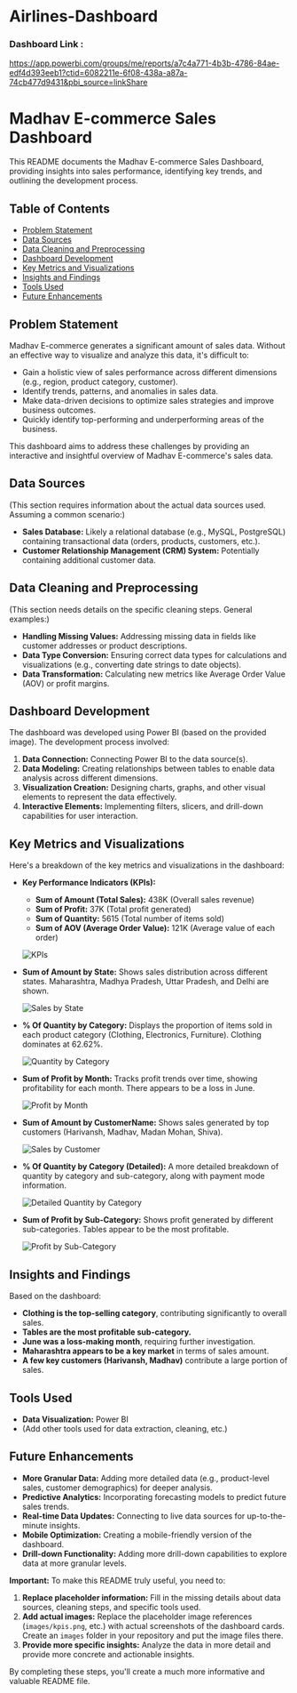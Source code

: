 # Airlines-Dashboard

### Dashboard Link : 


https://app.powerbi.com/groups/me/reports/a7c4a771-4b3b-4786-84ae-edf4d393eeb1?ctid=6082211e-6f08-438a-a87a-74cb477d9431&pbi_source=linkShare
# Madhav E-commerce Sales Dashboard

This README documents the Madhav E-commerce Sales Dashboard, providing insights into sales performance, identifying key trends, and outlining the development process.

## Table of Contents

*   [Problem Statement](#problem-statement)
*   [Data Sources](#data-sources)
*   [Data Cleaning and Preprocessing](#data-cleaning-and-preprocessing)
*   [Dashboard Development](#dashboard-development)
*   [Key Metrics and Visualizations](#key-metrics-and-visualizations)
*   [Insights and Findings](#insights-and-findings)
*   [Tools Used](#tools-used)
*   [Future Enhancements](#future-enhancements)

## Problem Statement

Madhav E-commerce generates a significant amount of sales data. Without an effective way to visualize and analyze this data, it's difficult to:

*   Gain a holistic view of sales performance across different dimensions (e.g., region, product category, customer).
*   Identify trends, patterns, and anomalies in sales data.
*   Make data-driven decisions to optimize sales strategies and improve business outcomes.
*   Quickly identify top-performing and underperforming areas of the business.

This dashboard aims to address these challenges by providing an interactive and insightful overview of Madhav E-commerce's sales data.

## Data Sources

(This section requires information about the actual data sources used. Assuming a common scenario:)

*   **Sales Database:** Likely a relational database (e.g., MySQL, PostgreSQL) containing transactional data (orders, products, customers, etc.).
*   **Customer Relationship Management (CRM) System:** Potentially containing additional customer data.

## Data Cleaning and Preprocessing

(This section needs details on the specific cleaning steps. General examples:)

*   **Handling Missing Values:** Addressing missing data in fields like customer addresses or product descriptions.
*   **Data Type Conversion:** Ensuring correct data types for calculations and visualizations (e.g., converting date strings to date objects).
*   **Data Transformation:** Calculating new metrics like Average Order Value (AOV) or profit margins.

## Dashboard Development

The dashboard was developed using Power BI (based on the provided image). The development process involved:

1.  **Data Connection:** Connecting Power BI to the data source(s).
2.  **Data Modeling:** Creating relationships between tables to enable data analysis across different dimensions.
3.  **Visualization Creation:** Designing charts, graphs, and other visual elements to represent the data effectively.
4.  **Interactive Elements:** Implementing filters, slicers, and drill-down capabilities for user interaction.

## Key Metrics and Visualizations

Here's a breakdown of the key metrics and visualizations in the dashboard:

*   **Key Performance Indicators (KPIs):**

    *   **Sum of Amount (Total Sales):** 438K (Overall sales revenue)
    *   **Sum of Profit:** 37K (Total profit generated)
    *   **Sum of Quantity:** 5615 (Total number of items sold)
    *   **Sum of AOV (Average Order Value):** 121K (Average value of each order)

    ![KPIs](images/kpis.png)

*   **Sum of Amount by State:** Shows sales distribution across different states. Maharashtra, Madhya Pradesh, Uttar Pradesh, and Delhi are shown.

    ![Sales by State](images/sales_by_state.png)

*   **% Of Quantity by Category:** Displays the proportion of items sold in each product category (Clothing, Electronics, Furniture). Clothing dominates at 62.62%.

    ![Quantity by Category](images/quantity_by_category.png)

*   **Sum of Profit by Month:** Tracks profit trends over time, showing profitability for each month. There appears to be a loss in June.

    ![Profit by Month](images/profit_by_month.png)

*   **Sum of Amount by CustomerName:** Shows sales generated by top customers (Harivansh, Madhav, Madan Mohan, Shiva).

    ![Sales by Customer](images/sales_by_customer.png)

*   **% Of Quantity by Category (Detailed):** A more detailed breakdown of quantity by category and sub-category, along with payment mode information.

    ![Detailed Quantity by Category](images/detailed_quantity_by_category.png)

*   **Sum of Profit by Sub-Category:** Shows profit generated by different sub-categories. Tables appear to be the most profitable.

    ![Profit by Sub-Category](images/profit_by_subcategory.png)

## Insights and Findings

Based on the dashboard:

*   **Clothing is the top-selling category**, contributing significantly to overall sales.
*   **Tables are the most profitable sub-category.**
*   **June was a loss-making month**, requiring further investigation.
*   **Maharashtra appears to be a key market** in terms of sales amount.
*   **A few key customers (Harivansh, Madhav)** contribute a large portion of sales.

## Tools Used

*   **Data Visualization:** Power BI
*   (Add other tools used for data extraction, cleaning, etc.)

## Future Enhancements

*   **More Granular Data:** Adding more detailed data (e.g., product-level sales, customer demographics) for deeper analysis.
*   **Predictive Analytics:** Incorporating forecasting models to predict future sales trends.
*   **Real-time Data Updates:** Connecting to live data sources for up-to-the-minute insights.
*   **Mobile Optimization:** Creating a mobile-friendly version of the dashboard.
*   **Drill-down Functionality:** Adding more drill-down capabilities to explore data at more granular levels.

**Important:** To make this README truly useful, you need to:

1.  **Replace placeholder information:** Fill in the missing details about data sources, cleaning steps, and specific tools used.
2.  **Add actual images:** Replace the placeholder image references (`images/kpis.png`, etc.) with actual screenshots of the dashboard cards. Create an `images` folder in your repository and put the image files there.
3.  **Provide more specific insights:** Analyze the data in more detail and provide more concrete and actionable insights.

By completing these steps, you'll create a much more informative and valuable README file.
